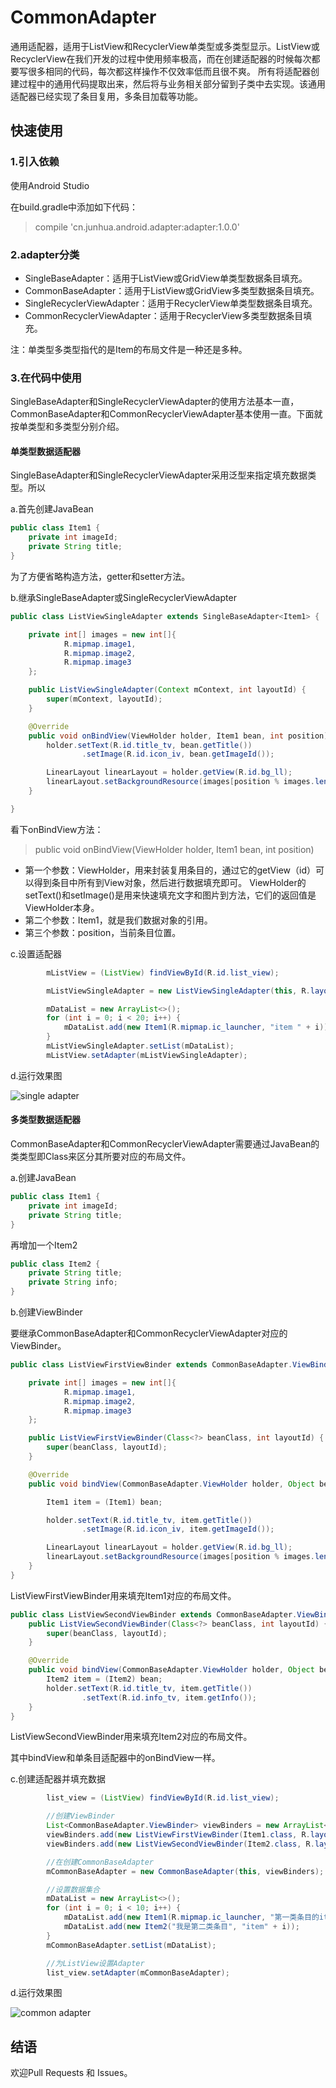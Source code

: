 # CommonAdapter
通用适配器，适用于ListView和RecyclerView单类型或多类型显示。ListView或RecyclerView在我们开发的过程中使用频率极高，而在创建适配器的时候每次都要写很多相同的代码，每次都这样操作不仅效率低而且很不爽。
所有将适配器创建过程中的通用代码提取出来，然后将与业务相关部分留到子类中去实现。该通用适配器已经实现了条目复用，多条目加载等功能。

## 快速使用

### 1.引入依赖

使用Android Studio

在build.gradle中添加如下代码：
> compile 'cn.junhua.android.adapter:adapter:1.0.0'

### 2.adapter分类

- SingleBaseAdapter：适用于ListView或GridView单类型数据条目填充。
- CommonBaseAdapter：适用于ListView或GridView多类型数据条目填充。
- SingleRecyclerViewAdapter：适用于RecyclerView单类型数据条目填充。
- CommonRecyclerViewAdapter：适用于RecyclerView多类型数据条目填充。

注：单类型多类型指代的是Item的布局文件是一种还是多种。

### 3.在代码中使用

SingleBaseAdapter和SingleRecyclerViewAdapter的使用方法基本一直，CommonBaseAdapter和CommonRecyclerViewAdapter基本使用一直。下面就按单类型和多类型分别介绍。

#### 单类型数据适配器
SingleBaseAdapter和SingleRecyclerViewAdapter采用泛型来指定填充数据类型。所以

a.首先创建JavaBean

```java
public class Item1 {
    private int imageId;
    private String title;
}
```

为了方便省略构造方法，getter和setter方法。


b.继承SingleBaseAdapter或SingleRecyclerViewAdapter

```java
public class ListViewSingleAdapter extends SingleBaseAdapter<Item1> {

    private int[] images = new int[]{
            R.mipmap.image1,
            R.mipmap.image2,
            R.mipmap.image3
    };

    public ListViewSingleAdapter(Context mContext, int layoutId) {
        super(mContext, layoutId);
    }

    @Override
    public void onBindView(ViewHolder holder, Item1 bean, int position) {
        holder.setText(R.id.title_tv, bean.getTitle())
                .setImage(R.id.icon_iv, bean.getImageId());

        LinearLayout linearLayout = holder.getView(R.id.bg_ll);
        linearLayout.setBackgroundResource(images[position % images.length]);
    }

}
```


看下onBindView方法：
>public void onBindView(ViewHolder holder, Item1 bean, int position)

- 第一个参数：ViewHolder，用来封装复用条目的，通过它的getView（id）可以得到条目中所有到View对象，然后进行数据填充即可。
ViewHolder的setText()和setImage()是用来快速填充文字和图片到方法，它们的返回值是ViewHolder本身。
- 第二个参数：Item1，就是我们数据对象的引用。
- 第三个参数：position，当前条目位置。

c.设置适配器
```java
        mListView = (ListView) findViewById(R.id.list_view);

        mListViewSingleAdapter = new ListViewSingleAdapter(this, R.layout.layout_item1);

        mDataList = new ArrayList<>();
        for (int i = 0; i < 20; i++) {
            mDataList.add(new Item1(R.mipmap.ic_launcher, "item " + i));
        }
        mListViewSingleAdapter.setList(mDataList);
        mListView.setAdapter(mListViewSingleAdapter);
```

d.运行效果图

![single adapter](https://github.com/JunhuaLin/CommonAdapter/blob/master/photo/singleadapter.png)


#### 多类型数据适配器

CommonBaseAdapter和CommonRecyclerViewAdapter需要通过JavaBean的类类型即Class来区分其所要对应的布局文件。

a.创建JavaBean

```java
public class Item1 {
    private int imageId;
    private String title;
}
```

再增加一个Item2
```java
public class Item2 {
    private String title;
    private String info;
}
```

b.创建ViewBinder

要继承CommonBaseAdapter和CommonRecyclerViewAdapter对应的ViewBinder。

```java
public class ListViewFirstViewBinder extends CommonBaseAdapter.ViewBinder {

    private int[] images = new int[]{
            R.mipmap.image1,
            R.mipmap.image2,
            R.mipmap.image3
    };

    public ListViewFirstViewBinder(Class<?> beanClass, int layoutId) {
        super(beanClass, layoutId);
    }

    @Override
    public void bindView(CommonBaseAdapter.ViewHolder holder, Object bean, int position) {

        Item1 item = (Item1) bean;

        holder.setText(R.id.title_tv, item.getTitle())
                .setImage(R.id.icon_iv, item.getImageId());

        LinearLayout linearLayout = holder.getView(R.id.bg_ll);
        linearLayout.setBackgroundResource(images[position % images.length]);
    }
}
```
ListViewFirstViewBinder用来填充Item1对应的布局文件。

```java
public class ListViewSecondViewBinder extends CommonBaseAdapter.ViewBinder {
    public ListViewSecondViewBinder(Class<?> beanClass, int layoutId) {
        super(beanClass, layoutId);
    }

    @Override
    public void bindView(CommonBaseAdapter.ViewHolder holder, Object bean, int position) {
        Item2 item = (Item2) bean;
        holder.setText(R.id.title_tv, item.getTitle())
                .setText(R.id.info_tv, item.getInfo());
    }
}
```
ListViewSecondViewBinder用来填充Item2对应的布局文件。

其中bindView和单条目适配器中的onBindView一样。


c.创建适配器并填充数据

```java
        list_view = (ListView) findViewById(R.id.list_view);

        //创建ViewBinder
        List<CommonBaseAdapter.ViewBinder> viewBinders = new ArrayList<>();
        viewBinders.add(new ListViewFirstViewBinder(Item1.class, R.layout.layout_item1));
        viewBinders.add(new ListViewSecondViewBinder(Item2.class, R.layout.layout_item2));

        //在创建CommonBaseAdapter
        mCommonBaseAdapter = new CommonBaseAdapter(this, viewBinders);

        //设置数据集合
        mDataList = new ArrayList<>();
        for (int i = 0; i < 10; i++) {
            mDataList.add(new Item1(R.mipmap.ic_launcher, "第一类条目的item" + i));
            mDataList.add(new Item2("我是第二类条目", "item" + i));
        }
        mCommonBaseAdapter.setList(mDataList);

        //为ListView设置Adapter
        list_view.setAdapter(mCommonBaseAdapter);
```

d.运行效果图

![common adapter](https://github.com/JunhuaLin/CommonAdapter/blob/master/photo/commonadapter.png)


## 结语

欢迎Pull Requests 和 Issues。